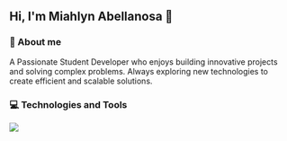 ##  Hi, I'm Miahlyn Abellanosa 👋

### 🚀 About me

<p align="left">
A Passionate Student Developer who enjoys building innovative projects and solving complex problems. Always exploring new technologies to create efficient and scalable solutions.
</p>

### 💻 Technologies and Tools

<p align="left">
  <a href="https://skillicons.dev">
    <img src="https://skillicons.dev/icons?i=dotnet,cs,angular,nextjs,py,git,php" />
  </a>
</p>
